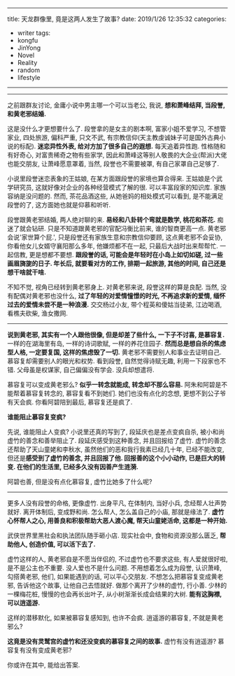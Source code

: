 
---
title: 天龙群像里, 竟是这两人发生了故事? 
date: 2019/1/26 12:35:32
categories: 
- writer
tags:
- kongfu
- JinYong
- Novel
- Reality
- random
- lifestyle
---


***

之前跟群友讨论, 金庸小说中男主哪一个可以当老公, 我说, **想和萧峰结拜, 当段誉, 和黄老邪结婚.** 

这是没什么才更想要什么了. 段誉拿的是女主的剧本啊, 富家小姐不爱学习, 不想管家业, 四处旅游, 偏科严重, 只文不武, 有宗教信仰(天主教虔诚妹子可是国外古典小说的标配). **迷恋异性外表, 给对方加了很多自己的遐想.** 每天追着异性跑. 性格随和有好奇心, 对富贵稀奇之物有些家学, 因此和萧峰这等别人敬畏的大企业(帮派)大佬也能交朋友, 让萧峰愿意罩着, 当然, 段誉也不需要被罩, 有自己家罩自己足够了. 

小说里段誉迷恋表象的王姑娘, 在某方面跟段誉的家境也算合得来. 王姑娘是个武学研究员, 这就好像对企业的各种经营模式了解的很. 可以丰富段家的知识库. 家族容纳是没问题的. 然而, 茶花品酒这些, 从她爸妈的相处模式可以看到, 是不能满足段誉的了, 这方面她也就是仰慕和听听. 

段誉跟黄老邪结婚, 两人绝对聊的来. **易经和八卦转个弯就是数学, 桃花和茶花.** 痴迷了就会钻研. 只是不知道跟黄老邪的官配冯衡比前来, 谁的智商更高一点. 黄老邪会说'家世算个屁.', 只是段誉还有家族生意和宗教信仰要顾, 这点黄老邪不会妥协, 你看他女儿女婿守襄阳那么多年, 他嫌烦都不在一起, 只最后大战时出来帮帮忙. 一起信教, 更是想都不要想. **跟段誉的话, 可能会是年轻时在小岛上如切如磋, 过一些画眉旖旎的日子. 年长后, 就要看对方的工作, 排期一起旅游, 其他的时间, 自己还是想干啥就干啥.**

不知不觉, 视角已经转到黄老邪身上. 对黄老邪来说, 段誉这样的算是良配. 当然, 没有配偶对黄老邪也没什么, **过了年轻的对爱情憧憬的时光, 不再追求新的爱情, 缅怀过去的爱情未尝不是一种浪漫.** 交交杨过小友, 带个程英和傻姑当徒弟, 江边喝酒, 看樵夫砍柴, 渔女撒网. 

***

**说到黄老邪, 其实有一个人跟他很像, 但是却差了些什么, 一下子不讨喜, 是慕容复.**  一样的在湖海里有岛, 一样的诗词歌赋, 一样的养花住园子. **然而总是想自杀的焦虑型人格, 一定要复国, 这样的焦虑毁了一切.** 黄老邪不需要别人和事业去证明自己. 慕容复却需要别人的眼光和权势. 看到段誉, 自然觉得诗赋无趣, 利用一下段家也不错. 父母虽是权谋家, 自己偏偏没有学会. 没兵却想遣将.

慕容复可以变成黄老邪么? **似乎一转念就能成, 转念却不那么容易.** 阿朱和阿碧是不能帮着慕容复转念的, 慕容复看不到她们. 她们也没有点化的念想, 更想不到公子爷有天会疯. 你看阿碧陪到最后, 慕容复还是疯了. 

**谁能阻止慕容复变疯?**

先说, 谁能阻止人变疯? 小说里还真的写到了, 段延庆也是差点变疯自杀, 被小和尚虚竹的善念和善举阻止了. 段延庆感受到这种善念, 并且回报给了虚竹. 虚竹的善念还帮助了天山童姥和李秋水, 虽然他们的恶和我行我素已经几十年, 已经不能改变, 但还是**感受到了虚竹的善念, 并且回报了他. 回报善的这个小小动作, 已是巨大的转变. 在他们的生活里, 已经多久没有因善产生涟漪.**

阿碧也善, 但是没有点化慕容复, 虚竹比她多了什么呢? 

***

更多人没有段誉的命格, 更像虚竹. 出身平凡, 在体制内, 当好小兵, 念经帮人壮声势就好. 离开体制后, 变成野和尚. 怎么帮人, 怎么盖自己的小庙, 那就是缘法了. **虚竹心怀帮人之心, 用善良和积极帮助大恶人渡心魔, 帮天山童姥活命, 这都是一种开始.**

武侠世界里黑社会和执法团队随手砸小店. 现实社会中, 食物和资源没那么匮乏, **帮助他人, 创造价值, 可以活下去了.**

虚竹这样的人, 黄老邪自是不愿当伴侣的, 不过虚竹也不要求这些, 有人爱就很好啦, 是不是公主也不重要. 没人爱也不是什么问题. 不用想着怎么成为段誉, 认识萧峰, 勾搭黄老邪, 他们, 如果能遇到的话, 可以平心交朋友. 不想怎么把慕容复变成黄老邪, 告诉他这个故事, 让他自己去悟就好. 做那个离开了少林的虚竹, 行小善. 少林的一棵梅花桩, 慢慢的也会再长出叶子, 从小树渐渐长成会结果的大树. **能有这胸襟, 可以逍遥游.** 

这样的潜移默化, 如果被慕容复感知到, 也许不会疯. 逍遥游的慕容复, 不就是黄老邪么? 

**这竟是没有灵鹫宫的虚竹和还没变疯的慕容复之间的故事.** 虚竹有没有逍遥游? 慕容复有没有变成黄老邪?

你或许在其中, 能给出答案. 







